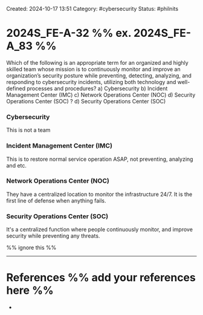 Created: 2024-10-17 13:51
Category: #cybersecurity
Status: #philnits



# 2024S_FE-A-32 %% ex. 2024S_FE-A_83 %%

Which of the following is an appropriate term for an organized and highly skilled team
whose mission is to continuously monitor and improve an organization’s security posture
while preventing, detecting, analyzing, and responding to cybersecurity incidents, utilizing
both technology and well-defined processes and procedures?
a) Cybersecurity
b) Incident Management Center (IMC)
c) Network Operations Center (NOC)
d) Security Operations Center (SOC)
?
d) Security Operations Center (SOC)
### Cybersecurity

This is not a team

### Incident Management Center (IMC)

This is to restore normal service operation ASAP, not preventing, analyzing and etc.

### Network Operations Center (NOC)

They have a centralized location to monitor the infrastructure 24/7. It is the first line of defense when anything fails.

### Security Operations Center (SOC)

It's a centralized function where people continuously monitor, and improve security while preventing any threats.




%% ignore this %%
<!--SR:!2025-09-30,165,310-->
---









# References %% add your references here %%
- 
